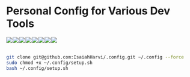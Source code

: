 # Personal Config for Various Dev Tools

<div style="display: flex; gap: 1px;">
  <img src="https://img.shields.io/badge/Arch_Linux-1793D1?style=for-the-badge&logo=arch-linux&logoColor=white" />
  <img src="https://img.shields.io/badge/Ubuntu-E95420?style=for-the-badge&logo=ubuntu&logoColor=white" />
  <img src="https://img.shields.io/badge/VIM-%2311AB00.svg?&style=for-the-badge&logo=vim&logoColor=white" />
  <img src="https://img.shields.io/badge/tmux-1BB91F?style=for-the-badge&logo=tmux&logoColor=white" />
  <img src="https://img.shields.io/badge/Zsh-F15A24?style=for-the-badge&logo=Zsh&logoColor=white" />
  <img src="https://img.shields.io/badge/wezterm-4E49EE?style=for-the-badge&logo=wezterm&logoColor=white" />
  <img src="https://img.shields.io/badge/mac%20os-000000?style=for-the-badge&logo=apple&logoColor=white" />
  <img src="https://img.shields.io/badge/NeoVim-%2357A143.svg?&style=for-the-badge&logo=neovim&logoColor=white" />
</div>
<br>

```bash
git clone git@github.com:IsaiahHarvi/.config.git ~/.config --force
sudo chmod +x ~/.config/setup.sh
bash ~/.config/setup.sh
```
